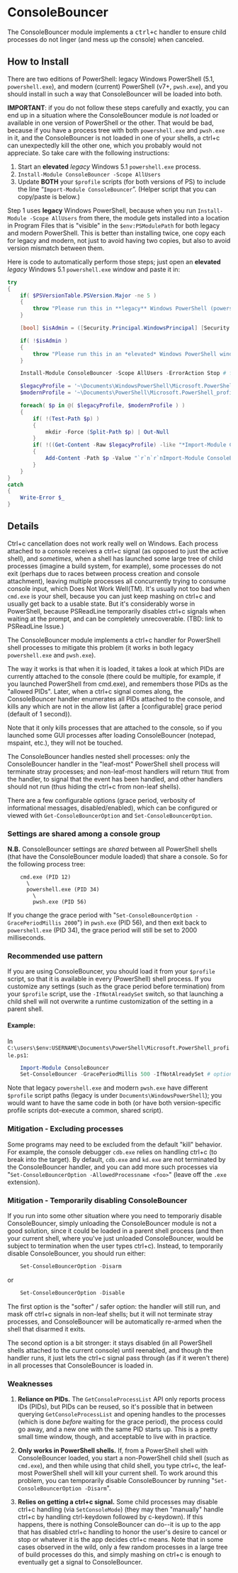 # ConsoleBouncer

The ConsoleBouncer module implements a <kbd>ctrl+c</kbd> handler to ensure child
processes do not linger (and mess up the console) when canceled.

## How to Install

There are two editions of PowerShell: legacy Windows PowerShell (5.1, `powershell.exe`),
and modern (current) PowerShell (v7+, `pwsh.exe`), and you should install in such a way
that ConsoleBouncer will be loaded into both.

**IMPORTANT**: if you do not follow these steps carefully and exactly, you can end up in a
situation where the ConsoleBouncer module is *not* loaded or available in one version of
PowerShell or the other. That would be bad, because if you have a process tree with both
`powershell.exe` and `pwsh.exe` in it, and the ConsoleBouncer is not loaded in one of your
shells, a ctrl+c can unexpectedly kill the other one, which you probably would not
appreciate. So take care with the following instructions:

1. Start an **elevated** *legacy* Windows 5.1 `powershell.exe` process.
2. `Install-Module ConsoleBouncer -Scope AllUsers`
3. Update **BOTH** your `$profile` scripts (for both versions of PS) to include the line “`Import-Module ConsoleBouncer`”. (Helper script that you can copy/paste is below.)

Step 1 uses **legacy** Windows PowerShell, because when you run `Install-Module -Scope
AllUsers` from there, the module gets installed into a location in Program Files that is
"visible" in the `$env:PSModulePath` for both legacy and modern PowerShell. This is better
than installing twice, one copy each for legacy and modern, not just to avoid having two
copies, but also to avoid version mismatch between them.

Here is code to automatically perform those steps; just open an **elevated** *legacy*
Windows 5.1 `powershell.exe` window and paste it in:

```powershell
try
{
    if( $PSVersionTable.PSVersion.Major -ne 5 )
    {
        throw "Please run this in **legacy** Windows PowerShell (powershell.exe)."
    }

    [bool] $isAdmin = ([Security.Principal.WindowsPrincipal] [Security.Principal.WindowsIdentity]::GetCurrent()).IsInRole([Security.Principal.WindowsBuiltInRole]::Administrator)

    if( !$isAdmin )
    {
        throw "Please run this in an *elevated* Windows PowerShell window."
    }

    Install-Module ConsoleBouncer -Scope AllUsers -ErrorAction Stop # follow the prompts

    $legacyProfile = '~\Documents\WindowsPowerShell\Microsoft.PowerShell_profile.ps1'
    $modernProfile = '~\Documents\PowerShell\Microsoft.PowerShell_profile.ps1'

    foreach( $p in @( $legacyProfile, $modernProfile ) )
    {
        if( !(Test-Path $p) )
        {
            mkdir -Force (Split-Path $p) | Out-Null
        }
        if( !((Get-Content -Raw $legacyProfile) -like "*Import-Module ConsoleBouncer*") )
        {
            Add-Content -Path $p -Value "`r`n`r`nImport-Module ConsoleBouncer`r`n"
        }
    }
}
catch
{
    Write-Error $_
}
```

## Details

Ctrl+c cancellation does not work really well on Windows. Each process attached to a
console receives a ctrl+c signal (as opposed to just the active shell), and *sometimes,*
when a shell has launched some large tree of child processes (imagine a build system, for
example), some processes do not exit (perhaps due to races between process creation and
console attachment), leaving multiple processes all concurrently trying to consume console
input, which Does Not Work Well(TM). It's usually not too bad when `cmd.exe` is your
shell, because you can just keep mashing on ctrl+c and usually get back to a usable state.
But it's considerably worse in PowerShell, because PSReadLine temporarily disables ctrl+c
signals when waiting at the prompt, and can be completely unrecoverable. (TBD: link to
PSReadLine Issue.)

The ConsoleBouncer module implements a ctrl+c handler for PowerShell shell processes
to mitigate this problem (it works in both legacy `powershell.exe` and `pwsh.exe`).

The way it works is that when it is loaded, it takes a look at which PIDs are
currently attached to the console (there could be multiple, for example, if you
launched PowerShell from cmd.exe), and remembers those PIDs as the "allowed PIDs".
Later, when a ctrl+c signal comes along, the ConsoleBouncer handler enumerates all
PIDs attached to the console, and kills any which are not in the allow list (after a
[configurable] grace period (default of 1 second)).

Note that it only kills processes that are attached to the console, so if you launched
some GUI processes after loading ConsoleBouncer (notepad, mspaint, etc.), they will
not be touched.

The ConsoleBouncer handles nested shell processes: only the ConsoleBouncer handler in
the "leaf-most" PowerShell shell process will terminate stray processes; and
non-leaf-most handlers will return `TRUE` from the handler, to signal that the event has
been handled, and other handlers should not run (thus hiding the ctrl+c from non-leaf
shells).

There are a few configurable options (grace period, verbosity of informational
messages, disabled/enabled), which can be configured or viewed with
`Get-ConsoleBouncerOption` and `Set-ConsoleBouncerOption`.

### Settings are shared among a console group

**N.B.** ConsoleBouncer settings are *shared* between all PowerShell shells (that have the
ConsoleBouncer module loaded) that share a console. So for the following process tree:

```
    cmd.exe (PID 12)
      \
      powershell.exe (PID 34)
        \
        pwsh.exe (PID 56)
```

If you change the grace period with "`Set-ConsoleBouncerOption -GracePeriodMillis
2000`") in `pwsh.exe` (PID 56), and then exit back to `powershell.exe` (PID 34), the grace
period will still be set to 2000 milliseconds.

### Recommended use pattern

If you are using ConsoleBouncer, you should load it from your `$profile` script, so that
it is available in every (PowerShell) shell process. If you customize any settings
(such as the grace period before termination) from your `$profile` script, use the
`-IfNotAlreadySet` switch, so that launching a child shell will not overwrite a runtime
customization of the setting in a parent shell.

#### Example:

In `C:\users\$env:USERNAME\Documents\PowerShell\Microsoft.PowerShell_profile.ps1`:
        
```powershell
    Import-Module ConsoleBouncer
    Set-ConsoleBouncer -GracePeriodMillis 500 -IfNotAlreadySet # optional
```

Note that legacy `powershell.exe` and modern `pwsh.exe` have different `$profile` script
paths (legacy is under `Documents\WindowsPowerShell`); you would want to have the same
code in both (or have both version-specific profile scripts dot-execute a common,
shared script).

### Mitigation - Excluding processes

Some programs may need to be excluded from the default "kill" behavior. For example,
the console debugger `cdb.exe` relies on handling ctrl+c (to break into the target). By
default, `cdb.exe` and `kd.exe` are not terminated by the ConsoleBouncer handler, and you
can add more such processes via "`Set-ConsoleBouncerOption -AllowedProcessname <foo>`"
(leave off the `.exe` extension).

### Mitigation - Temporarily disabling ConsoleBouncer

If you run into some other situation where you need to temporariy disable
ConsoleBouncer, simply unloading the ConsoleBouncer module is not a good solution,
since it could be loaded in a parent shell process (and then your current shell, where
you've just unloaded ConsoleBouncer, would be subject to termination when the user
types ctrl+c). Instead, to temporarily disable ConsoleBouncer, you should run either:

```powershell
    Set-ConsoleBouncerOption -Disarm
```
or
```powershell
    Set-ConsoleBouncerOption -Disable
```

The first option is the "softer" / safer option: the handler will still run, and mask
off ctrl+c signals in non-leaf shells; but it will not terminate stray processes, and
ConsoleBouncer will be automatically re-armed when the shell that disarmed it exits.

The second option is a bit stronger: it stays disabled (in all PowerShell shells
attached to the current console) until reenabled, and though the handler runs, it just
lets the ctrl+c signal pass through (as if it weren't there) in all processes that
ConsoleBouncer is loaded in.

### Weaknesses

1. **Reliance on PIDs.** The `GetConsoleProcessList` API only reports process IDs (PIDs), but
   PIDs can be reused, so it's possible that in between querying `GetConsoleProcessList` and
   opening handles to the processes (which is done *before* waiting for the grace period),
   the process could go away, and a new one with the same PID starts up. This is a pretty
   small time window, though, and acceptable to live with in practice.

2. **Only works in PowerShell shells.** If, from a PowerShell shell with ConsoleBouncer
   loaded, you start a non-PowerShell child shell (such as `cmd.exe`), and then while using
   that child shell, you type ctrl+c, the leaf-most PowerShell shell will kill your
   current shell. To work around this problem, you can temporarily disable ConsoleBouncer
   by running "`Set-ConsoleBouncerOption -Disarm`".

3. **Relies on getting a ctrl+c signal.** Some child processes may disable ctrl+c handling
   (via `SetConsoleMode`) (they may then "manually" handle ctrl+c by handling ctrl-keydown
   followed by c-keydown). If this happens, there is nothing ConsoleBouncer can do--it is
   up to the app that has disabled ctrl+c handling to honor the user's desire to cancel or
   stop or whatever it is the app decides ctrl+c means. Note that in some cases observed
   in the wild, only a few random processes in a large tree of build processes do this,
   and simply mashing on ctrl+c is enough to eventually get a signal to ConsoleBouncer.

